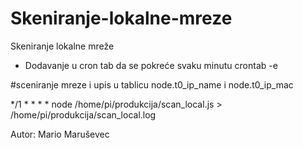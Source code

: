 # Skeniranje-lokalne-mreze
Skeniranje lokalne mreže

- Dodavanje u cron tab da se pokreće svaku minutu
crontab -e

#sceniranje mreze i upis u tablicu node.t0_ip_name i node.t0_ip_mac

*/1 * * * *   node /home/pi/produkcija/scan_local.js > /home/pi/produkcija/scan_local.log



Autor: Mario Maruševec

